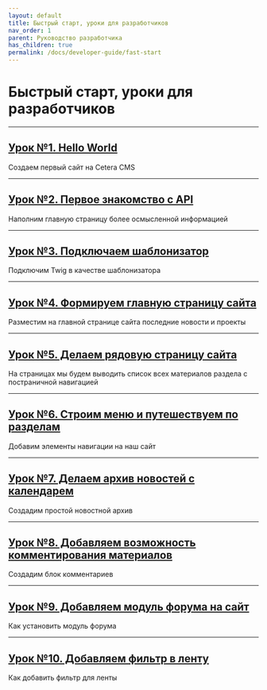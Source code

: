 ```yaml
---
layout: default
title: Быстрый старт, уроки для разработчиков
nav_order: 1
parent: Руководство разработчика
has_children: true
permalink: /docs/developer-guide/fast-start
---
```


# Быстрый старт, уроки для разработчиков

---

## [Урок №1. Hello World]({{site.baseurl}}/docs/developer-guide/fast-start/hello-world.html)

Создаем первый сайт на Cetera CMS

---

## [Урок №2. Первое знакомство с API]({{site.baseurl}}/docs/developer-guide/fast-start/api.html)

Наполним главную страницу более осмысленной информацией

---

## [Урок №3. Подключаем шаблонизатор]({{site.baseurl}}/docs/developer-guide/fast-start/template.html)

Подключим Twig в качестве шаблонизатора

---

## [Урок №4. Формируем главную страницу сайта]({{site.baseurl}}/docs/developer-guide/fast-start/main.html)

Разместим на главной странице сайта последние новости и проекты

---

## [Урок №5. Делаем рядовую страницу сайта]({{site.baseurl}}/docs/developer-guide/fast-start/page.html)

На страницах мы будем выводить список всех материалов раздела с постраничной навигацией

---

## [Урок №6. Строим меню и путешествуем по разделам]({{site.baseurl}}/docs/developer-guide/fast-start/menu.html)

Добавим элементы навигации на наш сайт

---

## [Урок №7. Делаем архив новостей с календарем]({{site.baseurl}}/docs/developer-guide/fast-start/lesson7.html)

Создадим простой новостной архив

---

## [Урок №8. Добавляем возможность комментирования материалов]({{site.baseurl}}/docs/developer-guide/fast-start/lesson8.html)

Создадим блок комментариев

---

## [Урок №9. Добавляем модуль форума на сайт]({{site.baseurl}}/docs/developer-guide/fast-start/lesson9.html)

Как установить модуль форума

---

## [Урок №10. Добавляем фильтр в ленту]({{site.baseurl}}/docs/developer-guide/fast-start/lesson10.html)

Как добавить фильтр для ленты

